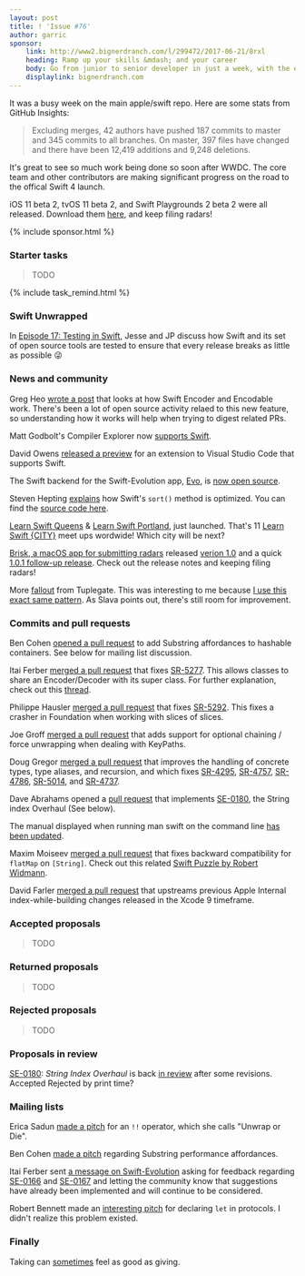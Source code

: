```yaml
---
layout: post
title: ! 'Issue #76'
author: garric
sponsor:
    link: http://www2.bignerdranch.com/l/299472/2017-06-21/8rxl
    heading: Ramp up your skills &mdash; and your career
    body: Go from junior to senior developer in just a week, with the experts who have taught iOS from the very beginning.
    displaylink: bignerdranch.com
---
```


It was a busy week on the main apple/swift repo. Here are some stats from GitHub Insights:

> Excluding merges, 42 authors have pushed 187 commits to master and 345 commits to all branches. On master, 397 files have changed and there have been 12,419 additions and 9,248 deletions.

It's great to see so much work being done so soon after WWDC. The core team and other contributors are making significant progress on the road to the offical Swift 4 launch.

iOS 11 beta 2, tvOS 11 beta 2, and Swift Playgrounds 2 beta 2 were all released. Download them [here](https://developer.apple.com/download/), and keep filing radars!

<!--excerpt-->

{% include sponsor.html %}

### Starter tasks

> TODO

{% include task_remind.html %}

### Swift Unwrapped

In [Episode 17: Testing in Swift](https://spec.fm/podcasts/swift-unwrapped/70319), Jesse and JP discuss how Swift and its set of open source tools are tested to ensure that every release breaks as little as possible 😜

### News and community

Greg Heo [wrote a post](https://swiftunboxed.com/stdlib/json-encoder-encodable/) that looks at how Swift Encoder and Encodable work. There's been a lot of open source activity relaed to this new feature, so understanding how it works will help when trying to digest related PRs.

Matt Godbolt's Compiler Explorer now [supports Swift](https://twitter.com/Catfish_Man/status/877991651548975104).

David Owens [released a preview](https://owensd.io/2017/06/02/apous-early-preview/) for an extension to Visual Studio Code that supports Swift.

The Swift backend for the Swift-Evolution app, [Evo](https://itunes.apple.com/us/app/evolution-app/id1210898168?mt=8), is [now open source](https://twitter.com/swift_evolution/status/878322333471068160).

Steven Hepting [explains](https://twitter.com/stevenhepting/status/878339681485635585) how Swift's `sort()` method is optimized. You can find the [source code here](https://github.com/apple/swift/blob/02e2bd5380af69948d2324b936bfc61e1454d8ea/stdlib/public/core/Sort.swift.gyb#L232-L301).

[Learn Swift Queens](https://www.meetup.com/Learn-Swift-Queens-Meetup/) & [Learn Swift Portland](https://www.meetup.com/Learn-Swift-Portland/), just launched. That's 11 [Learn Swift {CITY}](https://wordpress.com/post/swiftcoders.org/178) meet ups wordwide! Which city will be next?

[Brisk, a macOS app for submitting radars](https://github.com/br1sk/brisk)  released [verion 1.0](https://github.com/br1sk/brisk/releases/tag/1.0.0) and a quick [1.0.1 follow-up release](https://github.com/br1sk/brisk/releases/tag/1.0.1). Check out the release notes and keeping filing radars!

More [fallout](https://twitter.com/s1ddok/status/879406585939984386) from Tuplegate. This was interesting to me because [I use this exact same pattern](https://github.com/garricn/GGNObservable/blob/master/GGNObservable/Classes/Observable.swift#L53). As Slava points out, there's still room for improvement.

### Commits and pull requests

Ben Cohen [opened a pull request](https://github.com/apple/swift-evolution/pull/728/files) to add Substring affordances to hashable containers. See below for mailing list discussion.

Itai Ferber [merged a pull request](https://github.com/apple/swift/pull/10538) that fixes [SR-5277](https://bugs.swift.org/browse/SR-5277). This allows classes to share an Encoder/Decoder with its super class. For further explanation, check out this [thread](https://twitter.com/garricn/status/878426105585127425).

Philippe Hausler [merged a pull request](https://github.com/apple/swift/pull/10584) that fixes [SR-5292](https://bugs.swift.org/browse/SR-5292). This fixes a crasher in Foundation when working with slices of slices.

Joe Groff [merged a pull request](https://github.com/apple/swift/pull/10556) that adds support for optional chaining / force unwrapping when dealing with KeyPaths.

Doug Gregor [merged a pull request](https://github.com/apple/swift/pull/10565) that improves the handling of concrete types, type aliases, and recursion, and which fixes [SR-4295](https://bugs.swift.org/browse/SR-4295), [SR-4757](https://bugs.swift.org/browse/SR-4757), [SR-4786](https://bugs.swift.org/browse/SR-4786), [SR-5014](https://bugs.swift.org/browse/SR-5014), and [SR-4737](https://bugs.swift.org/browse/SR-4737).

Dave Abrahams opened a [pull request](https://github.com/apple/swift/pull/9806) that implements [SE-0180](https://github.com/apple/swift-evolution/blob/master/proposals/0180-string-index-overhaul.md), the String index Overhaul (See below).

The manual displayed when running man swift on the command line [has been updated](https://github.com/apple/swift/pull/10241).

Maxim Moiseev [merged a pull request](https://github.com/apple/swift/pull/9466) that fixes backward compatibility for `flatMap` on `[String]`. Check out this related [Swift Puzzle by Robert Widmann](https://twitter.com/codafi_/status/878330155642396673).

David Farler  [merged a pull request](https://github.com/apple/swift-clang/pull/95) that upstreams previous Apple Internal index-while-building changes released in the Xcode 9 timeframe.

### Accepted proposals

> TODO

### Returned proposals

> TODO

### Rejected proposals

> TODO

### Proposals in review

[SE-0180](https://github.com/apple/swift-evolution/blob/master/proposals/0180-string-index-overhaul.md): *String Index Overhaul* is back [in review](https://lists.swift.org/pipermail/swift-evolution/Week-of-Mon-20170619/037653.html) after some revisions. Accepted Rejected by print time?

### Mailing lists

Erica Sadun [made a pitch]() for an `!!` operator, which she calls "Unwrap or Die".

Ben Cohen [made a pitch](https://lists.swift.org/pipermail/swift-evolution/Week-of-Mon-20170626/037776.html) regarding Substring performance affordances.

Itai Ferber sent [a message on Swift-Evolution](https://lists.swift.org/pipermail/swift-evolution/Week-of-Mon-20170619/037672.html) asking for feedback regarding [SE-0166](https://github.com/apple/swift-evolution/blob/master/proposals/0166-swift-archival-serialization.md) and [SE-0167](https://github.com/apple/swift-evolution/blob/master/proposals/0167-swift-encoders.md) and letting the community know that suggestions have already been implemented and will continue to be considered.

Robert Bennett made an [interesting pitch](https://lists.swift.org/pipermail/swift-evolution/Week-of-Mon-20170619/037676.html) for declaring `let` in protocols. I didn't realize this problem existed.

### Finally

Taking can [sometimes](https://twitter.com/harlanhaskins/status/878499165663240192) feel as good as giving.
